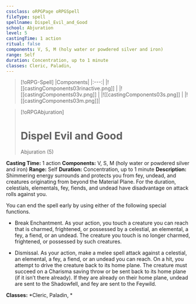 ```yaml
---
cssclass: oRPGPage oRPGSpell
fileType: spell
spellname: Dispel_Evil_and_Good
school: Abjuration
level: 5
castingTime: 1 action
ritual: false
components: V, S, M (holy water or powdered silver and iron)
range: Self
duration: Concentration, up to 1 minute
classes: Cleric, Paladin,
---
```

> [!oRPG-Spell]
> |Components|
> |:---:|
> |![[castingComponents03rinactive.png]] |
> |![[castingComponents03v.png]] |
> |![[castingComponents03s.png]] |
> |![[castingComponents03m.png]]|

> [!oRPGAbjuration]
>#  Dispel Evil and Good
> Abjuration  (5)

**Casting Time:** 1 action
**Components:** V, S, M (holy water or powdered silver and iron)
**Range:** Self
**Duration:**  Concentration, up to 1 minute
**Description:**
Shimmering energy surrounds and protects you from fey, undead, and creatures originating from beyond the Material Plane. For the duration, celestials, elementals, fey, fiends, and undead have disadvantage on attack rolls against you.



 You can end the spell early by using either of the following special functions.



 * Break Enchantment. As your action, you touch a creature you can reach that is charmed, frightened, or possessed by a celestial, an elemental, a fey, a fiend, or an undead. The creature you touch is no longer charmed, frightened, or possessed by such creatures.

 * Dismissal. As your action, make a melee spell attack against a celestial, an elemental, a fey, a fiend, or an undead you can reach. On a hit, you attempt to drive the creature back to its home plane. The creature must succeed on a Charisma saving throw or be sent back to its home plane (if it isn’t there already). If they are already on their home plane, undead are sent to the Shadowfell, and fey are sent to the Feywild.



**Classes:**  *Cleric, Paladin, *


